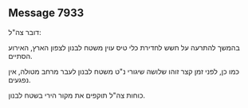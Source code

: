 ## Message 7933

דובר צה"ל:

בהמשך להתרעה על חשש לחדירת כלי טיס עוין משטח לבנון לצפון הארץ, האירוע הסתיים.

כמו כן, לפני זמן קצר זוהו שלושה שיגורי נ"ט משטח לבנון לעבר מרחב מטולה, אין נפגעים.

כוחות צה"ל תוקפים את מקור הירי בשטח לבנון.

